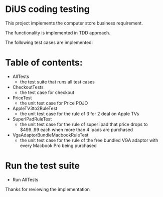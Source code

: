 # DiUS coding testing

This project implements the computer store business requirement.

The functionality is implemented in TDD approach.

The following test cases are implemented:

# Table of contents:

- AllTests
	- the test suite that runs all test cases
- CheckoutTests
	- the test case for checkout
- PriceTest
	- the unit test case for Price POJO
- AppleTV3to2RuleTest
	- the unit test case for the rule of 3 for 2 deal on Apple TVs
- SuperIPadRuleTest
	- the unit test case for the rule of super ipad that price drops to $499..99 each when more than 4 ipads are purchased
- VgaAdaptorBundleMacbookRuleTest
	- the unit test case for the rule of the free bundled VGA adaptor with every Macbook Pro being purchased
		
		

# Run the test suite
- Run AllTests

Thanks for reviewing the implementation

